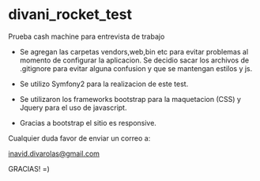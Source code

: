 divani_rocket_test
==================

Prueba cash machine para entrevista de trabajo

* Se agregan las carpetas vendors,web,bin etc para evitar problemas al momento de configurar la aplicacion. Se decidio sacar los archivos de .gitignore para evitar alguna confusion y que se mantengan estilos y js.

* Se utilizo Symfony2 para la realizacion de este test.

* Se utilizaron los frameworks bootstrap para la maquetacion (CSS) y Jquery para el uso de javascript.

* Gracias a bootstrap el sitio es responsive.

Cualquier duda favor de enviar un correo a:

inavid.divarolas@gmail.com

GRACIAS! =)
